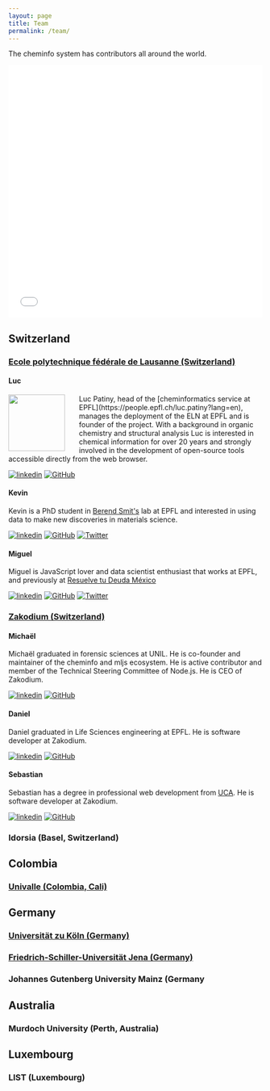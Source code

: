 ```yaml
---
layout: page
title: Team
permalink: /team/
---
```


The cheminfo system has contributors all around the world.

<iframe frameborder=0 style='width:100%;height:500px' src='//www.zeemaps.com/pub?group=4057653&legend=0&locate=1&list=1'> </iframe>

## Switzerland

### [Ecole polytechnique fédérale de Lausanne (Switzerland)](https://epfl.ch)

#### Luc

<img style="float: left; margin-right: 2em; width: 8em" src="../assets/img/luc.jpg">
Luc Patiny, head of the [cheminformatics service at EPFL](https://people.epfl.ch/luc.patiny?lang=en), manages the deployment of the ELN at EPFL and is founder of the project.
With a background in organic chemistry and structural analysis Luc is interested in chemical information for over 20 years and strongly involved in the development of open-source tools accessible directly from the web browser.

[![linkedin](https://img.shields.io/badge/LinkedIn-0077B5?style=for-the-badge&logo=linkedin&logoColor=white)](https://ch.linkedin.com/in/lpatiny) [![GitHub](https://img.shields.io/badge/GitHub-100000?style=for-the-badge&logo=github&logoColor=white)](https://github.com/lpatiny)

#### Kevin

Kevin is a PhD student in [Berend Smit's](https://www.epfl.ch/labs/lsmo/Smit/) lab at EPFL and interested in using data to make new discoveries in materials science.

[![linkedin](https://img.shields.io/badge/LinkedIn-0077B5?style=for-the-badge&logo=linkedin&logoColor=white)](https://www.linkedin.com/in/miguel-asencio/?originalSubdomain=ch) [![GitHub](https://img.shields.io/badge/GitHub-100000?style=for-the-badge&logo=github&logoColor=white)](https://github.com/kjappelbaum)
[![Twitter](https://img.shields.io/badge/Twitter-1DA1F2?style=for-the-badge&logo=twitter&logoColor=whit)](https://twitter.com/kmjablonka)

#### Miguel

Miguel is JavaScript lover and data scientist enthusiast that works at EPFL, and previously at [Resuelve tu Deuda México](https://resuelvetudeuda.com/)

[![linkedin](https://img.shields.io/badge/LinkedIn-0077B5?style=for-the-badge&logo=linkedin&logoColor=white)](https://www.linkedin.com/in/kevin-maik-jablonka-538655200/) [![GitHub](https://img.shields.io/badge/GitHub-100000?style=for-the-badge&logo=github&logoColor=white)](https://github.com/maasencioh)
[![Twitter](https://img.shields.io/badge/Twitter-1DA1F2?style=for-the-badge&logo=twitter&logoColor=whit)](https://twitter.com/maasencioh)

### [Zakodium (Switzerland)](https://www.zakodium.com/)

#### Michaël

Michaël graduated in forensic sciences at UNIL. He is co-founder and maintainer of the cheminfo and mljs ecosystem. He is active contributor and member of the Technical Steering Committee of Node.js. He is CEO of Zakodium.

[![linkedin](https://img.shields.io/badge/LinkedIn-0077B5?style=for-the-badge&logo=linkedin&logoColor=white)](https://ch.linkedin.com/in/mzasso) [![GitHub](https://img.shields.io/badge/GitHub-100000?style=for-the-badge&logo=github&logoColor=white)](https://github.com/targos)

#### Daniel

Daniel graduated in Life Sciences engineering at EPFL. He is software developer at Zakodium.

[![linkedin](https://img.shields.io/badge/LinkedIn-0077B5?style=for-the-badge&logo=linkedin&logoColor=white)](https://ch.linkedin.com/in/daniel-kostro-65301438) [![GitHub](https://img.shields.io/badge/GitHub-100000?style=for-the-badge&logo=github&logoColor=white)](https://github.com/stropitek)

#### Sebastian

Sebastian has a degree in professional web development from [UCA](https://www.uca.fr/). He is software developer at Zakodium.

[![linkedin](https://img.shields.io/badge/LinkedIn-0077B5?style=for-the-badge&logo=linkedin&logoColor=white)](https://ch.linkedin.com/in/daniel-kostro-65301438) [![GitHub](https://img.shields.io/badge/GitHub-100000?style=for-the-badge&logo=github&logoColor=white)](https://github.com/Sebastien-Ahkrin)

### Idorsia (Basel, Switzerland)

## Colombia

### [Univalle (Colombia, Cali)](https://www.univalle.edu.co/)

## Germany

### [Universität zu Köln (Germany)](https://www.uni-koeln.de/)

### [Friedrich-Schiller-Universität Jena (Germany)](https://www.uni-jena.de/en/)

### Johannes Gutenberg University Mainz (Germany

## Australia

### Murdoch University (Perth, Australia)

## Luxembourg

### LIST (Luxembourg)
